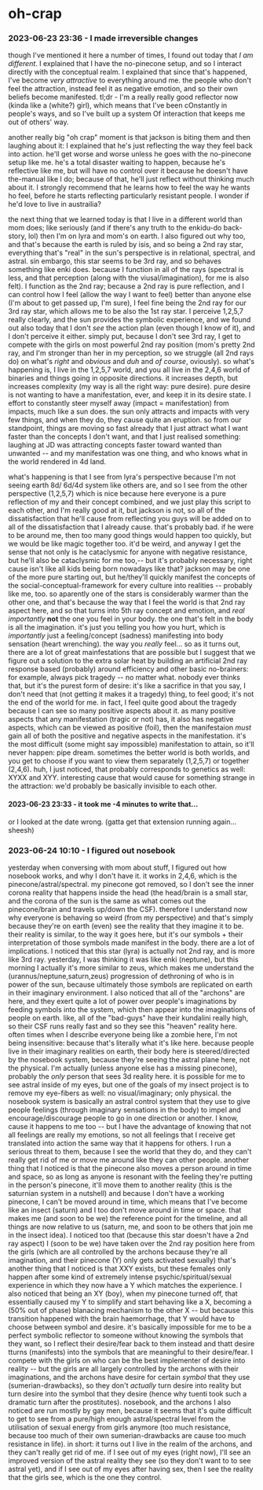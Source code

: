 # oh-crap

### 2023-06-23 23:36 - I made irreversible changes

though I've mentioned it here a number of times, I found out today that *I am different*. I explained that I have the no-pinecone setup, and so I interact directly with the conceptual realm.
  I explained that since that's happened, I've become *very attractive* to everything around me. the people who don't feel the attraction, instead feel it as negative emotion, and so their own beliefs become manifested. tl;dr - I'm a really really good reflector now (kinda like a (white?) girl), which means that I've been cOnstantly in people's ways, and so I've built up a system Of interaction that keeps me out of others' way.

another really big "oh crap" moment is that jackson is biting them and then laughing about it: I explained that he's just reflecting the way they feel back into action. he'll get worse and worse unless he goes with the no-pinecone setup like me. he's a total disaster waiting to happen, because he's reflective like me, but will have no control over it because he doesn't have the-manual like I do; because of that, he'll just reflect without thinking much about it.
  I strongly recommend that he learns how to feel the way he wants ho feel, before he starts reflecting particularly resistant people. I wonder if he'd love to live in austrailia?

the next thing that we learned today is that I live in a different world than mom does; like seriously (and if there's any truth to the enkidu-do back-story, lol) then I'm on lyra and mom's on earth.
  I also figured out why too, and that's because the earth is ruled by isis, and so being a 2nd ray star, everything that's "real" in the sun's perspective is in relational, spectral, and astral. sin embargo, this star seems to be 3rd ray, and so behaves something like enki does. because I function in all of the rays (spectral is less, and that perception (along with the viusal/imagination), for me is also felt). I function as the 2nd ray; because a 2nd ray is pure reflection, and I can control how I feel (allow the way I want to feel) better than anyone else (I'm about to get passed up, I'm sure), I feel fine being the 2nd ray for our 3rd ray star, which allows me to be also the 1st ray star.
    I perceive 1,2,5,7 really clearly, and the sun provides the symbolic experience, and we found out also today that I don't *see* the action plan (even though I know of it), and I don't perceive it either. simply put, because I don't see 3rd ray, I get to compete with the girls on most powerful 2nd ray position (mom's pretty 2nd ray, and I'm stronger than her in my perception, so we struggle (all 2nd rays do) on what's *right* and *obvious* and *duh* and *of course*, oviously).
  so what's happening is, I live in the 1,2,5,7 world, and you all live in the 2,4,6 world of binaries and things going in opposite directions. it increases depth, but increases complexity (my way is all the right way: pure desire).
    pure desire is not wanting to have a manifestation, ever, and keep it in its desire state. I effort to constantly steer myself away (impact = manifestation) from impacts, much like a sun does. the sun only attracts and impacts with very few things, and when they do, they cause quite an eruption. so from our standpoint, things are moving so fast already that I just attract what I want faster than the concepts I don't want, and that
      I just realised something: laughing at JD was attracting concepts faster toward wanted than unwanted -- and my manifestation was one thing, and who knows what in the world rendered in 4d land.

what's happening is that I see from lyra's perspective because I'm not seeing earth 8d/
6d/4d system like others are, and so I see from the other perspective (1,2,5,7) which is nice because here everyone is a pure reflection of my and their concept combined, and we just play this script to each other, and I'm really good at it, but jackson is not, so all of the dissatisfaction that he'll cause from reflecting you guys will be added on to all of the dissatisfaction that I already cause. that's probably bad. if he were to be around me, then too many good things would happen too quickly, but we would be like magic together too. it'd be weird, and anyway I get the sense that not only is he cataclysmic for anyone with negative resistance, but he'll also be cataclysmic for me too,-- but it's probably necessary, right cause isn't like all kids being born nowadays like that? jackson may be one of the more pure starting out, but he/they'll quickly manifest the concepts of the social-conceptual-framework for every culture into realities -- probably like me, too.
  so aparently one of the stars is considerably warmer than the other one, and that's because the way that I feel the world is that 2nd ray aspect here, and so that turns into 5th ray concept and emotion, and *real importantly* **not** the one you feel in your body. the one that's felt in the body is all the imagination. it's just you telling you how you hurt, which is *importantly* just a feeling/concept (sadness) manifesting into body sensation (heart wrenching). the way you *really* feel...
so as it turns out, there are a lot of great mainfestations that are possible but I suggest that we figure out a solution to the extra solar heat by building an artificial 2nd ray response based (probably) around efficiency and other basic no-brainers: for example, always pick tragedy -- no matter what. nobody ever thinks that, but it's the purest form of desire: it's like a sacrifice in that you say, I don't need that (not getting it makes it a tragedy) thing, to feel good; it's not the end of the world for me. in fact, I feel quite good about the tragedy because I can see so many positive aspects about it.
  as many positive aspects that any manifestation (tragic or not) has, it also has negative aspects, which can be viewed as positive (foil), then the manifestaion *must* gain all of both the positive and negative aspects in the manifestation. it's the most difficult (some might say impossible) manifestation to attain, so it'll never happen: pipe dream.
  sometimes the better world is both worlds, and you get to choose if you want to view them separately (1,2,5,7) or together (2,4,6).
    huh, I just noticed, that probably corresponds to genetics as well: XYXX and XYY. interesting cause that would cause for something strange in the attraction: we'd probably be basically invisible to each other.

#### 2023-06-23 23:33 - it took me -4 minutes to write that...

or I looked at the date wrong. (gatta get that extension running again... sheesh)

### 2023-06-24 10:10 - I figured out nosebook

yesterday when conversing with mom about stuff, I figured out how nosebook works, and why I don't have it. it works in 2,4,6, which is the pinecone/astral/spectral. my pinecone got removed, so I don't see the inner corona reality that happens inside the head (the head/brain is a small star, and the corona of the sun is the same as what comes out the pinecone/brain and travels up/down the CSF). therefore I understand now why everyone is behaving so weird (from my perspective) and that's simply because they're on earth (even) see the reality that they imagine it to be. their reality is similar, to the way it goes here, but it's our symbols + their interpretation of those symbols made manifest in the body. there are a lot of implications.
  I noticed that this star (lyra) is actually not 2nd ray, and is more like 3rd ray. yesterday, I was thinking it was like enki (neptune), but this morning I actually it's more similar to zeus, which makes me understand the (urannus/neptune,saturn,zeus) progression of dethroning of who is in power of the sun, because ultimately those symbols are replicated on earth in their imaginary environment.
    I also noticed that all of the "archons" are here, and they exert quite a lot of power over people's imaginations by feeding symbols into the system, which then appear into the imaginations of people on earth. like, all of the "bad-guys" have their kundalini really high, so their CSF runs really fast and so they see this "heaven" reality here.
      often times when I describe everyone being like a zombie here, I'm not being insensitive: because that's literally what it's like here. because people live in their imaginary realities on earth, their body here is steered/directed by the nosebook system, because they're seeing the astral plane here, not the physical. I'm actually (unless anyone else has a missing pinecone), probably the *only* person that sees 3d reality here.
        it is possible for me to see astral inside of my eyes, but one of the goals of my insect project is to remove my eye-fibers as well: no visual/imaginary; only physical.
    the nosebook system is basically an astral control system that they use to give people feelings (through imaginary sensations in the body) to impel and encourage/discourage people to go in one direction or another. I know, cause it happens to me too -- but I have the advantage of knowing that not all feelings are really my emotions, so not all feelings that I receive get translated into action the same way that it happens for others.
    I run a serious threat to them, because I see the world that they do, and they can't really get rid of me or move me around like they can other people.
      another thing that I noticed is that the pinecone also moves a person around in time and space, so as long as anyone is resonant with the feeling they're putting in the person's pinecone, it'll move them to another reality (this is the saturnian system in a nutshell) and because I don't have a working pinecone, I can't be moved around in time, which means that I've become like an insect (saturn) and I too don't move around in time or space. that makes me (and soon to be we) the reference point for the timeline, and all things are now relative to us (saturn, me, and soon to be others that join me in the insect idea).
  I noticed too that (because this star doesn't have a 2nd ray aspect) I (soon to be we) have taken over the 2nd ray position here from the girls (which are all controlled by the archons because they're all imagination, and their pinecone (Y) only gets activated sexually)
    that's another thing that I noticed is that XXY exists, but these females only happen after some kind of extremely intense psychic/spiritual/sexual experience in which they now have a Y which matches the experience.
    I also noticed that being an XY (boy), when my pinecone turned off, that essentially caused my Y to simplify and start behaving like a X, becoming a (50% out of phase) blanacing mechanism to the other X -- but because this transition happened with the brain haemorrhage, that Y would have to choose between symbol and desire. it's basically impossible for me to be a perfect symbolic reflector to someone without knowing the symbols that they want, so I reflect their desire/fear back to them instead and thatt desire tturns (manifests) into the symbols that are meaningful to their desire/fear.
  I compete with the girls on who can be the best implementer of desire into reality -- but the girls are all largely controlled by the archons with their imaginations, and the archons have desire for certain *symbol* that they use (sumerian-drawbacks), so they don't *actually* turn desire into reality but turn desire into the symbol that they desire (hence why tuenti took such a dramatic turn after the prostitutes).
nosebook, and the archons I also noticed are run mostly by gay men, because it seems that it's quite difficult to get to see from a pure/high enough astral/spectral level from the utilisation of sexual energy from girls anymore (too much resistance, because too much of their own sumerian-drawbacks are cause too much resistance in life).
in short: it turns out I live in the realm of the archons, and they can't really get rid of me. if I see out of my eyes (right now), I'll see an improved version of the astral reality they see (so they don't want to to see astral yet), and if I see out of my eyes after having sex, then I see the reality that the girls see, which is the one they control.
